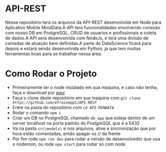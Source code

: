 # API-REST
Nesse repositório terá os arquivos da API-REST desenvolvida em Node para Aplicativo Mobile MindData.A API terá funcionalidades envolvendo conexão com nosso DB em PostgreSQL, CRUD de usuarios e profissionais e coleta de dados.A API será desenvolvida com NodeJs, e terá uma divisão de camadas de atuação bem definidas.A parte do DataScience ficará para depois e estará sendo desenvolvida em Python, ja que tem muitas ferramentas boas para se trabalhar nessa área.

# Como Rodar o Projeto
- Primeiramente ter o node instalado em sua maquina, e caso não tenha, faça o download por [aqui](https://nodejs.org/en/download/)
- Faça o clone deste repositório em sua maquina com 
```git clone https://github.com/efrainmpp1/API-REST```
- Entre na pasta do repositório com ```cd API-MINDATA```
- Rodar o comando ```npm i```
- Criar um DB no PostgreSQL chamado ```db_app``` que esteja dentro de um server localhost na porta padrão do PostgreSQL que é a 5432 
- Va na pasta ```src\models\``` e nos arquivos, ative a sincronização que por hora estão comentadas, então apagar os // da frente
- Por fim rode ```npm run dev``` para rodar a versão de desenvolvedor que usa o nodemon, ou rode ```npm start``` para rodar só com node